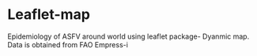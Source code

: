 # Leaflet-map
Epidemiology of ASFV around world using leaflet package- Dyanmic map. Data is obtained from FAO Empress-i
